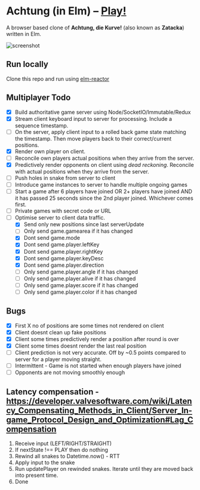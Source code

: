 # Achtung (in Elm) – [Play!](http://gbark.github.io/achtung)

A browser based clone of **Achtung, die Kurve!** (also known as **Zatacka**) written in Elm.

![screenshot](screenshot.png)

## Run locally

Clone this repo and run using [elm-reactor](https://github.com/elm-lang/elm-reactor)

## Multiplayer Todo

* [x] Build authoritative game server using Node/SocketIO/Immutable/Redux
* [x] Stream client keyboard input to server for processing. Include a sequence timestamp.
* [ ] On the server, apply client input to a rolled back game state matching the timestamp. Then move players back to their correct/current positions.
* [x] Render own player on client. 
* [ ] Reconcile own players actual positions when they arrive from the server.
* [x] Predictively render opponents on client using *dead reckoning*. Reconcile with actual positions when they arrive from the server.
* [ ] Push holes in snake from server to client
* [ ] Introduce game instances to server to handle multiple ongoing games
* [ ] Start a game after 6 players have joined OR 2+ players have joined AND it has passed 25 seconds since the 2nd player joined. Whichever comes first.
* [ ] Private games with secret code or URL
* [ ] Optimise server to client data traffic. 
	- [x] Send only new positions since last serverUpdate
	- [ ] Only send game.gamearea if it has changed
	- [x] Dont send game.mode
	- [x] Dont send game.player.leftKey
	- [x] Dont send game.player.rightKey
	- [x] Dont send game.player.keyDesc
	- [x] Dont send game.player.direction
	- [ ] Only send game.player.angle if it has changed
	- [ ] Only send game.player.alive if it has changed
	- [ ] Only send game.player.score if it has changed
	- [ ] Only send game.player.color if it has changed

## Bugs

* [x] First X no of positions are some times not rendered on client
* [x] Client doesnt clean up fake positions
* [x] Client some times predictively render a position after round is over
* [x] Client some times doesnt render the last real position
* [ ] Client prediction is not very accurate. Off by ~0.5 points compared to server for a player moving straight.
* [ ] Intermittent - Game is not started when enough players have joined
* [ ] Opponents are not moving smoothly enough

## Latency compensation - <https://developer.valvesoftware.com/wiki/Latency_Compensating_Methods_in_Client/Server_In-game_Protocol_Design_and_Optimization#Lag_Compensation>

1. Receive input (LEFT/RIGHT/STRAIGHT)
2. If nextState !== PLAY then do nothing
3. Rewind all snakes to Datetime.now() - RTT
4. Apply input to the snake
5. Run updatePlayer on rewinded snakes. Iterate until they are moved back into present time.
6. Done
